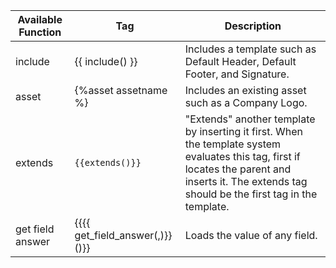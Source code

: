 
| Available Function  | Tag      |Description|
| ------------- | -------------  |------------|
| include | {{ include() }}  |Includes a template such as Default Header, Default Footer, and Signature. |
| asset | {%asset assetname %} | Includes an existing asset such as a Company Logo.  
|extends| ```{{extends()}}``` |"Extends" another template by inserting it first. When the template system evaluates this tag, first if locates the parent and inserts it. The extends tag should be the first tag in the template.|
|get field answer|{{{{ get_field_answer(,)}}()}}|Loads the value of any field.|
